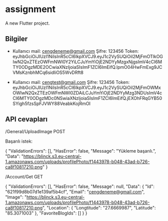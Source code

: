 # assignment

A new Flutter project.

## Bilgiler

- Kullanıcı mail: cengdeneme@gmail.com
Şifre: 123456
Token: eyJhbGciOiJIUzI1NiIsInR5cCI6IkpXVCJ9.eyJ1c2VySUQiOiI2MjFmOTlkOGIwN2QxZTEzOWFmNWI0Y2YiLCJuYmYiOjE2NDYyMzgxNjgsImV4cCI6MTY0ODgzMDE2OCwiaXNzIjoiaSIsImF1ZCI6ImEifQ.lpmO04HwFmExg9JCVMsKznbhMCq6sidIiOS5WvDRft8

- Kullanıcı mail: cengtest@gmail.com
Şifre: 123456
Token: eyJhbGciOiJIUzI1NiIsInR5cCI6IkpXVCJ9.eyJ1c2VySUQiOiI2MjFmOWMxOWIwN2QxZTEzOWFmNWI0ZDAiLCJuYmYiOjE2NDYyMzg3NDUsImV4cCI6MTY0ODgzMDc0NSwiaXNzIjoiaSIsImF1ZCI6ImEifQ.jEXOhFRqGYB50SYigh5fzsSpFJVWY88VeabkKojRmOI

## API cevapları

/General/UploadImage POST

Başarılı istek:

{
  "ValidationErrors": [],
  "HasError": false,
  "Message": "Yükleme başarılı.",
  "Data": "https://blinck.s3.eu-central-1.amazonaws.com/uploads/profilePhoto/f1443978-b048-43ad-b726-ca8f10817210.png"
}

/Account/Get GET

{
  "ValidationErrors": [],
  "HasError": false,
  "Message": null,
  "Data": {
    "Id": "621f99d8b07d1e139af5b4cf",
    "Email": "cengdeneme@gmail.com",
    "Image": "https://blinck.s3.eu-central-1.amazonaws.com/uploads/profilePhoto/f1443978-b048-43ad-b726-ca8f10817210.png",
    "Location": {
      "Longtitude": "27.6669987",
      "Latitude": "85.3071003"
    },
    "FavoriteBlogIds": []
  }
}

